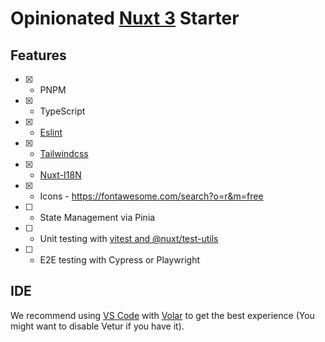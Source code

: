 # Opinionated [Nuxt 3](https://nuxt.com/docs/guide) Starter

## Features

- [x]	- PNPM
- [x] - TypeScript
- [x] - [Eslint](https://github.com/antfu/eslint-config)
- [x] - [Tailwindcss](https://tailwindcss.com/docs)
- [x] - [Nuxt-I18N](https://v8.i18n.nuxtjs.org)
- [x] - Icons - https://fontawesome.com/search?o=r&m=free
- [ ] - State Management via Pinia
- [ ] - Unit testing with [vitest and @nuxt/test-utils](https://nuxt.com/docs/getting-started/testing)
- [ ] - E2E testing with Cypress or Playwright

## IDE

We recommend using [VS Code](https://code.visualstudio.com/) with [Volar](https://github.com/johnsoncodehk/volar) to get the best experience (You might want to disable Vetur if you have it).
